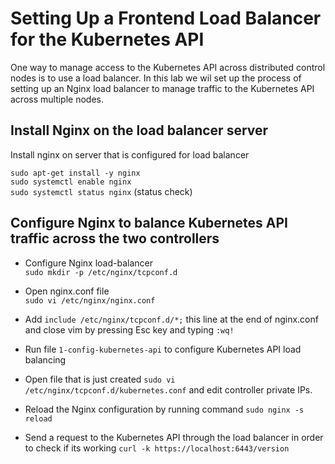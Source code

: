 # Setting Up a Frontend Load Balancer for the Kubernetes API
One way to manage access to the Kubernetes API across distributed control nodes is to use a load balancer. In this lab we wil set up the process of setting up an Nginx load balancer to manage traffic to the Kubernetes API across multiple nodes.

## Install Nginx on the load balancer server
Install nginx on server that is configured for load balancer

`sudo apt-get install -y nginx`  
`sudo systemctl enable nginx`  
`sudo systemctl status nginx` (status check)  


## Configure Nginx to balance Kubernetes API traffic across the two controllers

* Configure Nginx load-balancer  
`sudo mkdir -p /etc/nginx/tcpconf.d`

* Open nginx.conf file  
`sudo vi /etc/nginx/nginx.conf`

* Add `include /etc/nginx/tcpconf.d/*;` this line at the end of nginx.conf and close vim by pressing Esc key and typing `:wq!`

* Run file `1-config-kubernetes-api` to configure Kubernetes API load balancing

* Open file that is just created `sudo vi /etc/nginx/tcpconf.d/kubernetes.conf` and edit controller private IPs.

* Reload the Nginx configuration by running command `sudo nginx -s reload`

* Send a request to the Kubernetes API through the load balancer in order to check if its working
`curl -k https://localhost:6443/version`